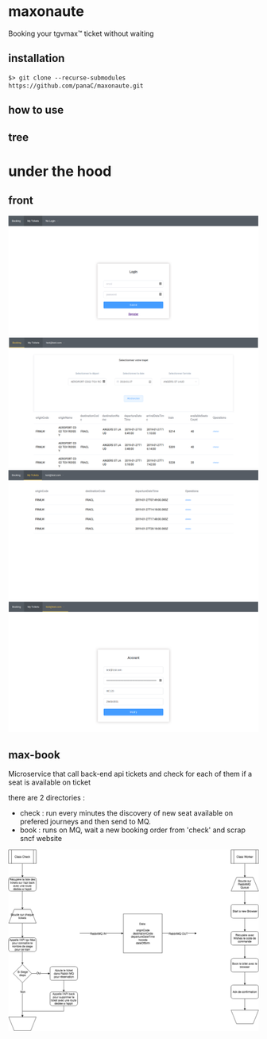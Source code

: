# maxonaute
Booking your tgvmax™ ticket without waiting

## installation

```
$> git clone --recurse-submodules https://github.com/panaC/maxonaute.git
```

## how to use

## tree

# under the hood

## front

![login](https://github.com/panaC/max-front-vue/blob/7c3ddaa344e08b599d18c6b0db74b34f32f06baa/img/login.png)
![booking](https://github.com/panaC/max-front-vue/blob/7c3ddaa344e08b599d18c6b0db74b34f32f06baa/img/booking.png)
![ticket](https://github.com/panaC/max-front-vue/blob/7c3ddaa344e08b599d18c6b0db74b34f32f06baa/img/ticket.png)
![account](https://github.com/panaC/max-front-vue/blob/7c3ddaa344e08b599d18c6b0db74b34f32f06baa/img/account.png)

## max-book

Microservice that call back-end api tickets and check for each of them if a seat is available on ticket

there are 2 directories :
  - check : run every minutes the discovery of new seat available on prefered journeys and then send to MQ.
  - book : runs on MQ, wait a new booking order from 'check' and scrap sncf website

  ![max-book](img/max-book.png)

